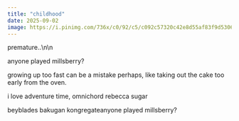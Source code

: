 ```yaml
---
title: "childhood"
date: 2025-09-02
image: https://i.pinimg.com/736x/c0/92/c5/c092c57320c42e8d55af83f9d5306314.jpg
---
```


premature..\n\n

anyone played millsberry?

growing up too fast can be a mistake perhaps, like taking out the cake too early from the oven.

i love adventure time, omnichord rebecca sugar

beyblades bakugan kongregateanyone played millsberry?
